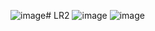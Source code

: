 ![image](https://github.com/Alya-cloud/LR2/assets/114605247/acc9b276-74ce-4e47-b798-c3aeb8ba75f7)# LR2
![image](https://github.com/Alya-cloud/LR2/assets/114605247/e259ce7d-773e-4af9-8ecf-051abb9e146c)
![image](https://github.com/Alya-cloud/LR2/assets/114605247/0cd96ca4-f31f-43e3-9769-c028dd5fc9e7)


